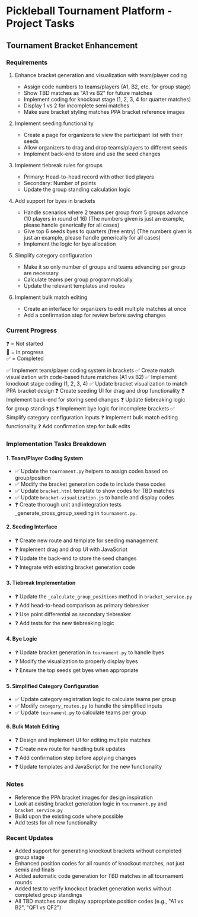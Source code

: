 # Pickleball Tournament Platform - Project Tasks

## Tournament Bracket Enhancement

### Requirements

1. Enhance bracket generation and visualization with team/player coding
   - Assign code numbers to teams/players (A1, B2, etc. for group stage)
   - Show TBD matches as "A1 vs B2" for future matches
   - Implement coding for knockout stage (1, 2, 3, 4 for quarter matches)
   - Display 1 vs 2 for incomplete semi matches
   - Make sure bracket styling matches PPA bracket reference images

2. Implement seeding functionality
   - Create a page for organizers to view the participant list with their seeds
   - Allow organizers to drag and drop teams/players to different seeds
   - Implement back-end to store and use the seed changes

3. Implement tiebreak rules for groups
   - Primary: Head-to-head record with other tied players
   - Secondary: Number of points
   - Update the group standing calculation logic

4. Add support for byes in brackets
   - Handle scenarios where 2 teams per group from 5 groups advance (10 players in round of 16) (The numbers given is just an example, please handle generically for all cases)
   - Give top 6 seeds byes to quarters (free entry) (The numbers given is just an example, please handle generically for all cases)
   - Implement the logic for bye allocation

5. Simplify category configuration
   - Make it so only number of groups and teams advancing per group are necessary
   - Calculate teams per group programmatically
   - Update the relevant templates and routes

6. Implement bulk match editing
   - Create an interface for organizers to edit multiple matches at once
   - Add a confirmation step for review before saving changes

### Current Progress

❓ = Not started  
🔄 = In progress  
✅ = Completed

✅ Implement team/player coding system in brackets
✅ Create match visualization with code-based future matches (A1 vs B2)
✅ Implement knockout stage coding (1, 2, 3, 4)
✅ Update bracket visualization to match PPA bracket design
❓ Create seeding UI for drag and drop functionality
❓ Implement back-end for storing seed changes
❓ Update tiebreaking logic for group standings
❓ Implement bye logic for incomplete brackets
✅ Simplify category configuration inputs
❓ Implement bulk match editing functionality
❓ Add confirmation step for bulk edits

### Implementation Tasks Breakdown

#### 1. Team/Player Coding System

- ✅ Update the `tournament.py` helpers to assign codes based on group/position
- ✅ Modify the bracket generation code to include these codes
- ✅ Update `bracket.html` template to show codes for TBD matches
- ✅ Update `bracket-visualization.js` to handle and display codes
- ❓ Create thorough unit and integration tests _generate_cross_group_seeding in `tournament.py`.

#### 2. Seeding Interface

- ❓ Create new route and template for seeding management
- ❓ Implement drag and drop UI with JavaScript
- ❓ Update the back-end to store the seed changes
- ❓ Integrate with existing bracket generation code

#### 3. Tiebreak Implementation

- ❓ Update the `_calculate_group_positions` method in `bracket_service.py`
- ❓ Add head-to-head comparison as primary tiebreaker
- ❓ Use point differential as secondary tiebreaker
- ❓ Add tests for the new tiebreaking logic

#### 4. Bye Logic

- ❓ Update bracket generation in `tournament.py` to handle byes
- ❓ Modify the visualization to properly display byes
- ❓ Ensure the top seeds get byes when appropriate

#### 5. Simplified Category Configuration

- ✅ Update category registration logic to calculate teams per group
- ✅ Modify `category_routes.py` to handle the simplified inputs
- ✅ Update `tournament.py` to calculate teams per group

#### 6. Bulk Match Editing

- ❓ Design and implement UI for editing multiple matches
- ❓ Create new route for handling bulk updates
- ❓ Add confirmation step before applying changes
- ❓ Update templates and JavaScript for the new functionality

### Notes

- Reference the PPA bracket images for design inspiration
- Look at existing bracket generation logic in `tournament.py` and `bracket_service.py`
- Build upon the existing code where possible
- Add tests for all new functionality

### Recent Updates

- Added support for generating knockout brackets without completed group stage
- Enhanced position codes for all rounds of knockout matches, not just semis and finals
- Added automatic code generation for TBD matches in all tournament rounds
- Added test to verify knockout bracket generation works without completed group standings
- All TBD matches now display appropriate position codes (e.g., "A1 vs B2", "QF1 vs QF2")
